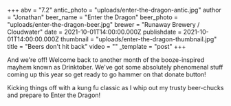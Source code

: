 +++
abv = "7.2"
antic_photo = "uploads/enter-the-dragon-antic.jpg"
author = "Jonathan"
beer_name = "Enter the Dragon"
beer_photo = "uploads/enter-the-dragon-beer.jpg"
brewer = "Runaway Brewery / Cloudwater"
date = 2021-10-01T14:00:00.000Z
publishdate = 2021-10-01T14:00:00.000Z
thumbnail = "uploads/enter-the-dragon-thumbnail.jpg"
title = "Beers don't hit back"
video = ""
_template = "post"
+++

And we're off! Welcome back to another month of the booze-inspired mayhem known as Drinktober. We've got some absolutely phenomenal stuff coming up this year so get ready to go hammer on that donate button!

Kicking things off with a kung fu classic as I whip out my trusty beer-chucks and prepare to Enter the Dragon!
